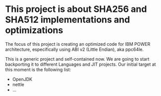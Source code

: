 # This project is about SHA256 and SHA512 implementations and optimizations

The focus of this project is creating an optimized code for IBM POWER
architecture, especifically using ABI v2 (Little Endian), aka ppc64le.

This is a generic project and self-contained now. We are going to start
backporting it to different Languages and JIT projects. Our initial
target at this moment is the following list:

 - OpenJDK
 - nettle
 - ...


